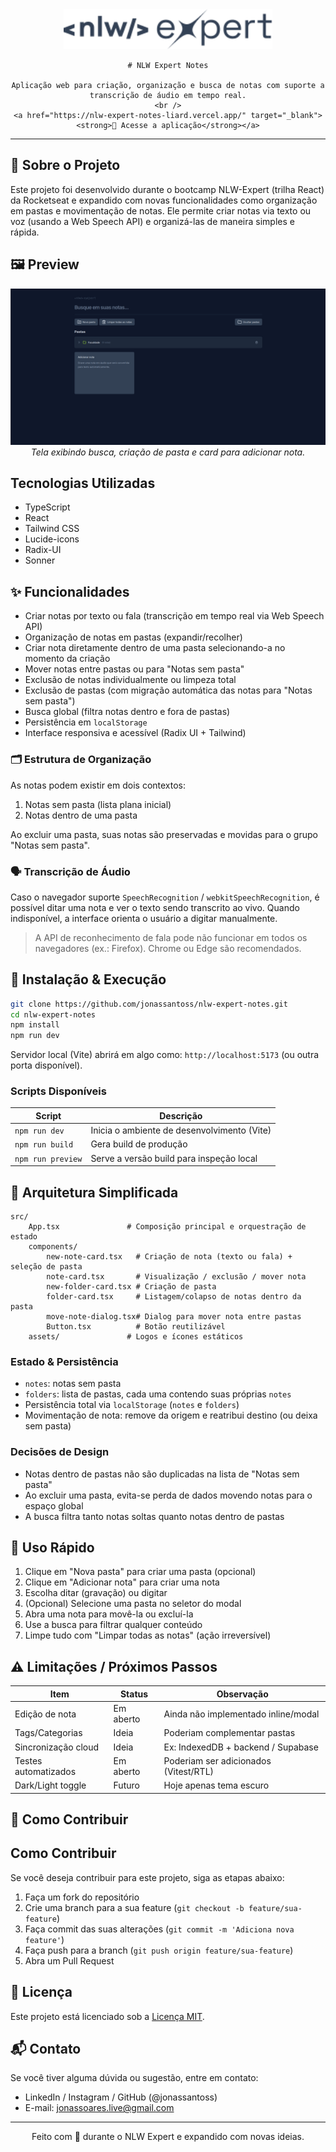 <div align="center">
	<img src="./src/assets/logo-nlw-expert.svg" alt="Expert Notes" height="64" />

	# NLW Expert Notes

	Aplicação web para criação, organização e busca de notas com suporte a transcrição de áudio em tempo real.
	<br />
	<a href="https://nlw-expert-notes-liard.vercel.app/" target="_blank"><strong>🔗 Acesse a aplicação</strong></a>
</div>

---

## 📌 Sobre o Projeto

Este projeto foi desenvolvido durante o bootcamp NLW-Expert (trilha React) da Rocketseat e expandido com novas funcionalidades como organização em pastas e movimentação de notas. Ele permite criar notas via texto ou voz (usando a Web Speech API) e organizá-las de maneira simples e rápida.

## 🖼 Preview

<div align="center">
	<img src="./.github/preview.png" alt="Preview da aplicação" />
	<br />
	<em>Tela exibindo busca, criação de pasta e card para adicionar nota.</em>
</div>

## Tecnologias Utilizadas

- TypeScript
- React
- Tailwind CSS
- Lucide-icons
- Radix-UI
- Sonner

## ✨ Funcionalidades

- Criar notas por texto ou fala (transcrição em tempo real via Web Speech API)
- Organização de notas em pastas (expandir/recolher)
- Criar nota diretamente dentro de uma pasta selecionando-a no momento da criação
- Mover notas entre pastas ou para "Notas sem pasta"
- Exclusão de notas individualmente ou limpeza total
- Exclusão de pastas (com migração automática das notas para "Notas sem pasta")
- Busca global (filtra notas dentro e fora de pastas)
- Persistência em `localStorage`
- Interface responsiva e acessível (Radix UI + Tailwind)

### 🗂 Estrutura de Organização
As notas podem existir em dois contextos:

1. Notas sem pasta (lista plana inicial)
2. Notas dentro de uma pasta

Ao excluir uma pasta, suas notas são preservadas e movidas para o grupo "Notas sem pasta".

### 🗣 Transcrição de Áudio
Caso o navegador suporte `SpeechRecognition` / `webkitSpeechRecognition`, é possível ditar uma nota e ver o texto sendo transcrito ao vivo. Quando indisponível, a interface orienta o usuário a digitar manualmente.

> A API de reconhecimento de fala pode não funcionar em todos os navegadores (ex.: Firefox). Chrome ou Edge são recomendados.

## 🚀 Instalação & Execução

```bash
git clone https://github.com/jonassantoss/nlw-expert-notes.git
cd nlw-expert-notes
npm install
npm run dev
```

Servidor local (Vite) abrirá em algo como: `http://localhost:5173` (ou outra porta disponível).

### Scripts Disponíveis

| Script            | Descrição                                   |
|-------------------|---------------------------------------------|
| `npm run dev`     | Inicia o ambiente de desenvolvimento (Vite) |
| `npm run build`   | Gera build de produção                      |
| `npm run preview` | Serve a versão build para inspeção local    |

## 🧱 Arquitetura Simplificada

```
src/
	App.tsx               # Composição principal e orquestração de estado
	components/
		new-note-card.tsx   # Criação de nota (texto ou fala) + seleção de pasta
		note-card.tsx       # Visualização / exclusão / mover nota
		new-folder-card.tsx # Criação de pasta
		folder-card.tsx     # Listagem/colapso de notas dentro da pasta
		move-note-dialog.tsx# Dialog para mover nota entre pastas
		Button.tsx          # Botão reutilizável
	assets/               # Logos e ícones estáticos
```

### Estado & Persistência

- `notes`: notas sem pasta
- `folders`: lista de pastas, cada uma contendo suas próprias `notes`
- Persistência total via `localStorage` (`notes` e `folders`)
- Movimentação de nota: remove da origem e reatribui destino (ou deixa sem pasta)

### Decisões de Design

- Notas dentro de pastas não são duplicadas na lista de "Notas sem pasta"
- Ao excluir uma pasta, evita-se perda de dados movendo notas para o espaço global
- A busca filtra tanto notas soltas quanto notas dentro de pastas

## 🧪 Uso Rápido

1. Clique em "Nova pasta" para criar uma pasta (opcional)
2. Clique em "Adicionar nota" para criar uma nota
3. Escolha ditar (gravação) ou digitar
4. (Opcional) Selecione uma pasta no seletor do modal
5. Abra uma nota para movê-la ou excluí-la
6. Use a busca para filtrar qualquer conteúdo
7. Limpe tudo com "Limpar todas as notas" (ação irreversível)

## ⚠️ Limitações / Próximos Passos

| Item                 | Status    | Observação                            |
|----------------------|-----------|---------------------------------------|
| Edição de nota       | Em aberto | Ainda não implementado inline/modal   |
| Tags/Categorias      | Ideia     | Poderiam complementar pastas          |
| Sincronização cloud  | Ideia     | Ex: IndexedDB + backend / Supabase    |
| Testes automatizados | Em aberto | Poderiam ser adicionados (Vitest/RTL) |
| Dark/Light toggle    | Futuro    | Hoje apenas tema escuro               |

## 🤝 Como Contribuir

## Como Contribuir

Se você deseja contribuir para este projeto, siga as etapas abaixo:

1. Faça um fork do repositório
2. Crie uma branch para a sua feature (`git checkout -b feature/sua-feature`)
3. Faça commit das suas alterações (`git commit -m 'Adiciona nova feature'`)
4. Faça push para a branch (`git push origin feature/sua-feature`)
5. Abra um Pull Request

## 📄 Licença

Este projeto está licenciado sob a <a href="https://opensource.org/licenses/MIT">Licença MIT</a>.


## 📬 Contato

Se você tiver alguma dúvida ou sugestão, entre em contato:

- LinkedIn / Instagram / GitHub (@jonassantoss)
- E-mail: jonassoares.live@gmail.com

---

<div align="center">
	Feito com 💚 durante o NLW Expert e expandido com novas ideias.
</div>
